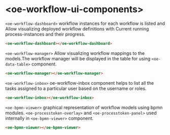 # \<oe-workflow-ui-components\>


`<oe-workflow-dashboard>` workflow instances for each workflow is listed and Allow visualizing deployed workflow definitions with Current running process-instances and their progress.

```html
<oe-workflow-dashboard></oe-workflow-dashboard>
```

`<oe-workflow-manager>` Allow visualizing workflow mappings to the models.The workflow manager will be displayed in the table for using `<oe-data-table>` component.

```html
<oe-workflow-manager></oe-workflow-manager>
```

`<oe-workflow-inbox>` oe-workflow-inbox component helps to list all the tasks assigned to a particular user based on the username or roles.

```html
<oe-workflow-inbox></oe-workflow-inbox>
```

`<oe-bpmn-viewer>` graphical representation of workflow models using bpmn modules. `<oe-processtoken-overlay>` and `<oe-processtoken-panel>` used internally in `<oe-bpmn-viewer>` component.

```html
<oe-bpmn-viewer></oe-bpmn-viewer>
```